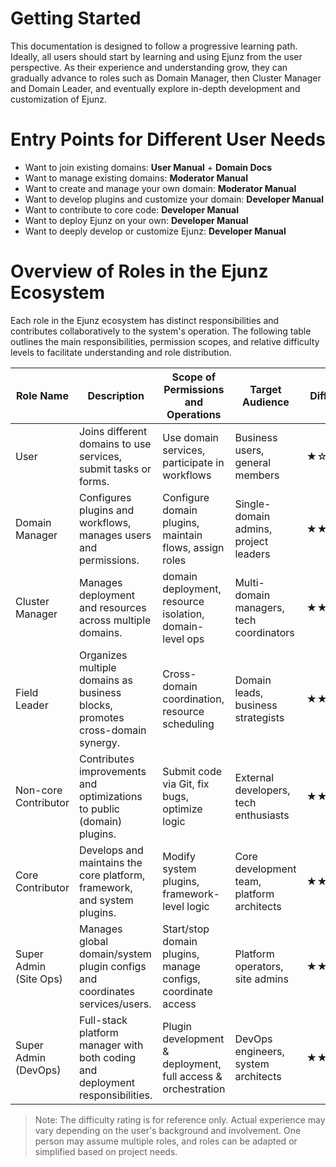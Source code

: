 # Getting Started

This documentation is designed to follow a progressive learning path. Ideally, all users should start by learning and using Ejunz from the user perspective. As their experience and understanding grow, they can gradually advance to roles such as Domain Manager, then Cluster Manager and Domain Leader, and eventually explore in-depth development and customization of Ejunz.

# Entry Points for Different User Needs

- Want to join existing domains: **User Manual** + **Domain Docs**
- Want to manage existing domains: **Moderator Manual**
- Want to create and manage your own domain: **Moderator Manual**
- Want to develop plugins and customize your domain: **Developer Manual**
- Want to contribute to core code: **Developer Manual**
- Want to deploy Ejunz on your own: **Developer Manual**
- Want to deeply develop or customize Ejunz: **Developer Manual**

# Overview of Roles in the Ejunz Ecosystem

Each role in the Ejunz ecosystem has distinct responsibilities and contributes collaboratively to the system's operation. The following table outlines the main responsibilities, permission scopes, and relative difficulty levels to facilitate understanding and role distribution.

| Role Name               | Description                                                                 | Scope of Permissions and Operations                             | Target Audience                         | Difficulty |
|-------------------------|-----------------------------------------------------------------------------|------------------------------------------------------------------|------------------------------------------|------------|
| User                    | Joins different domains to use services, submit tasks or forms.             | Use domain services, participate in workflows                   | Business users, general members          | ★☆☆☆☆      |
| Domain Manager          | Configures plugins and workflows, manages users and permissions.            | Configure domain plugins, maintain flows, assign roles          | Single-domain admins, project leaders    | ★★☆☆☆      |
| Cluster Manager         | Manages deployment and resources across multiple domains.| domain deployment, resource isolation, domain-level ops       | Multi-domain managers, tech coordinators | ★★★☆☆      |
| Field Leader           | Organizes multiple domains as business blocks, promotes cross-domain synergy.| Cross-domain coordination, resource scheduling                  | Domain leads, business strategists       | ★★★★☆      |
| Non-core Contributor    | Contributes improvements and optimizations to public (domain) plugins.       | Submit code via Git, fix bugs, optimize logic                   | External developers, tech enthusiasts    | ★★☆☆☆      |
| Core Contributor        | Develops and maintains the core platform, framework, and system plugins.     | Modify system plugins, framework-level logic                    | Core development team, platform architects| ★★★★★      |
| Super Admin (Site Ops)  | Manages global domain/system plugin configs and coordinates services/users.  | Start/stop domain plugins, manage configs, coordinate access    | Platform operators, site admins          | ★★★★☆      |
| Super Admin (DevOps)    | Full-stack platform manager with both coding and deployment responsibilities.| Plugin development & deployment, full access & orchestration    | DevOps engineers, system architects      | ★★★★★      |

> Note: The difficulty rating is for reference only. Actual experience may vary depending on the user's background and involvement. One person may assume multiple roles, and roles can be adapted or simplified based on project needs.
